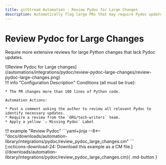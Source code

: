 ```yaml
---
title: gitStream Automation - Review Pydoc for Large Changes
description: Automatically flag large PRs that may require Pydoc updates.
---
```

# Review Pydoc for Large Changes

Require more extensive reviews for large Python changes that lack Pydoc updates.

<!-- --8<-- [start:example]-->

<div class="automationImage" markdown="1">
![Review Pydoc for Large changes](/automations/integrations/pydoc/review-pydoc-large-changes/review-pydoc-large-changes.png)
</div>
<div class="automationDescription" markdown="1">
!!! info "Configuration Description"
    Conditions (all must be true):

    * The PR changes more than 100 lines of Python code.

    Automation Actions:

    * Post a comment asking the author to review all relevant Pydoc to identify necessary updates.
    * Require a review from the `ORG/tech-writers` team.
    * Apply a yellow `⚠️ Missing Pydoc` Label


</div>
<div class="automationExample" markdown="1">
!!! example "Review Pydoc"
    ```yaml+jinja
    --8<-- "docs/downloads/automation-library/integrations/pydoc/review_pydoc_large_changes.cm"
    ```
    <div class="result" markdown>
      <span>
      [:octicons-download-24: Download this example as a CM file.](/downloads/automation-library/integrations/pydoc/review_pydoc_large_changes.cm){ .md-button }
      </span>
    </div>
</div>
<!-- --8<-- [end:example]-->